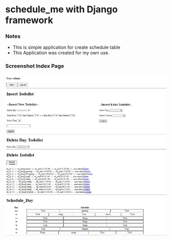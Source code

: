 # schedule_me with Django framework

### Notes

- This is simple application for create schedule table
- This Application was created for my own use.

### Screenshot Index Page

![](schedule_me_screen.JPG)
